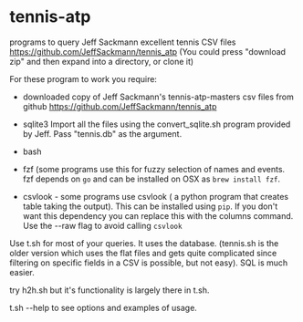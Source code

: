 # tennis-atp

programs to query Jeff Sackmann excellent tennis CSV files
https://github.com/JeffSackmann/tennis_atp
(You could press "download zip" and then expand into a directory, or clone it)


For these program to work you require:

- downloaded copy of Jeff Sackmann's tennis-atp-masters csv files from github
https://github.com/JeffSackmann/tennis_atp
- sqlite3
  Import all the files using the convert_sqlite.sh program provided by Jeff. Pass
  "tennis.db" as the argument.
- bash
- fzf (some programs use this for fuzzy selection of names and events. fzf depends on `go`
  and can be installed on OSX as `brew install fzf`.

- csvlook - some programs use csvlook ( a python program that creates table taking the output).
  This can be installed using `pip`. If you don't want this dependency you can replace this
  with the columns command. Use the --raw flag to avoid calling `csvlook`

Use t.sh for most of your queries. It uses the database.
(tennis.sh is the older version which uses the flat files and gets quite complicated since
filtering on specific fields in a CSV is possible, but not easy). SQL is much easier.

try h2h.sh but it's functionality is largely there in t.sh.

t.sh --help to see options and examples of usage.
